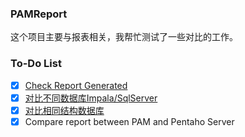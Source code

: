 ### PAMReport
这个项目主要与报表相关，我帮忙测试了一些对比的工作。

### To-Do List
* [x] [Check Report Generated](https://github.com/bearfly1990/PowerScript/blob/master/Private/PAMReport/MartCheckInPentaho.md)
* [x] [对比不同数据库Impala/SqlServer](https://github.com/bearfly1990/PowerScript/blob/master/Java/Scripts/PAMDataCompare/PAMDataCompare.md)
* [x] [对比相同结构数据库](https://github.com/bearfly1990/PowerScript/blob/master/Java/Scripts/DBCompare/DBCompare.md)
* [x] Compare report between PAM and Pentaho Server
